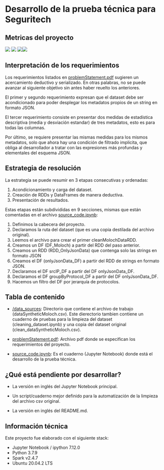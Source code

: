 # Desarrollo de la prueba técnica para Seguritech

## Metricas del proyecto

![](https://img.shields.io/github/stars/Meluiscruz/Technical_Test_for_Seguritech.svg) ![](https://img.shields.io/github/forks/Meluiscruz/Technical_Test_for_Seguritech.svg)
![](https://img.shields.io/github/issues/Meluiscruz/Technical_Test_for_Seguritech.svg)![](https://img.shields.io/github/tag/Meluiscruz/Technical_Test_for_Seguritech.svg)

## Interpretación de los requerimientos

Los requerimientos listados en [problemStatement.pdf](https://github.com/Meluiscruz/Technical_Test_for_Seguritech/blob/master/problemStatement.pdf "problemStatement.pdf") sugieren un acercamiento deductivo y serializado. En otras palabras, no se puede avanzar al siguiente objetivo sin antes haber reuelto los anteriores.

El primer y segundo requerimiento expresan que el dataset debe ser acondicionado para poder desplegar los metadatos propios de un string en formato JSON.

El tercer requerimiento consiste en presentar dos medidas de estadística descriptiva (media y desviación estandar) de tres metadatos, esto es para todas las columnas.

Por último, se requiere presentar las mismas medidas para los mismos metadatos, solo que ahora hay una condición de filtrado implicita, que obliga al desarrollador a tratar con las expresiones más profundas y elementales del esquema JSON.

## Estrategia de resolución

La estrategia se puede resumir en 3 etapas consecutivas y ordenadas:

1. Acondicionamiento y carga del dataset.
2. Creación de RDDs y DataFrames de manera deductiva.
3. Presentación de resultados.

Estas etapas están subdivididas en 9 secciones, mismas que están comentadas en el archivo [source_code.ipynb](https://github.com/Meluiscruz/Technical_Test_for_Seguritech/blob/master/source_code.ipynb "source_code.ipynb"):

1. Definimos la cabecera del proyecto.
2. Declaramos la ruta del dataset (que es una copia destilada del archivo original).
3. Leemos el archivo para crear el primer cleanMolochDataRDD.
4. Creamos un DF (DF_Moloch) a partir del RDD del paso anterior.
5. Creamos un RDD (RDD_OnlyJsonData) que contenga solo las strings en formato JSON
6. Creamos el DF (onlyJsonData_DF) a partir del RDD de strings en formato JSON.
7. Declaramos el DF srcIP_DF a partir del DF onlyJsonData_DF.
8. Declaramos el DF groupByProtocol_DF a partir del DF onlyJsonData_DF.
9. Hacemos un filtro del DF por jerarquía de protocolos.

## Tabla de contenido

- [/data_sources](https://github.com/Meluiscruz/Technical_Test_for_Seguritech/tree/master/data_sources "/data_sources"): Directorio que contiene el archivo de trabajo (dataSyntheticMoloch.csv). Este dierectorio tambien contiene un cuaderno de pruebas para la limpieza del dataset (cleaning_dataset.ipynb) y una copia del dataset original (clean_dataSyntheticMoloch.csv).

- [problemStatement.pdf](https://github.com/Meluiscruz/Technical_Test_for_Seguritech/blob/master/problemStatement.pdf "problemStatement.pdf"): Archivo pdf donde se especifican los requerimientos del proyecto.

- [source_code.ipynb](https://github.com/Meluiscruz/Technical_Test_for_Seguritech/blob/master/source_code.ipynb "source_code.ipynb"): Es el cuaderno (Jupyter Notebook) donde está el desarrollo de la prueba técnica.

## ¿Qué está pendiente por desarrollar?

- La versión en inglés del Jupyter Notebook principal.

- Un script/cuaderno mejor definido para la automatización de la limpieza del archivo csv original.

- La versión en inglés del README.md.

## Información técnica

Este proyecto fue elaborado con el siguiente stack:

- Jupyter Notebook / ipython 7.12.0
- Python 3.7.9
- Spark v2.4.7
- Ubuntu 20.04.2 LTS
